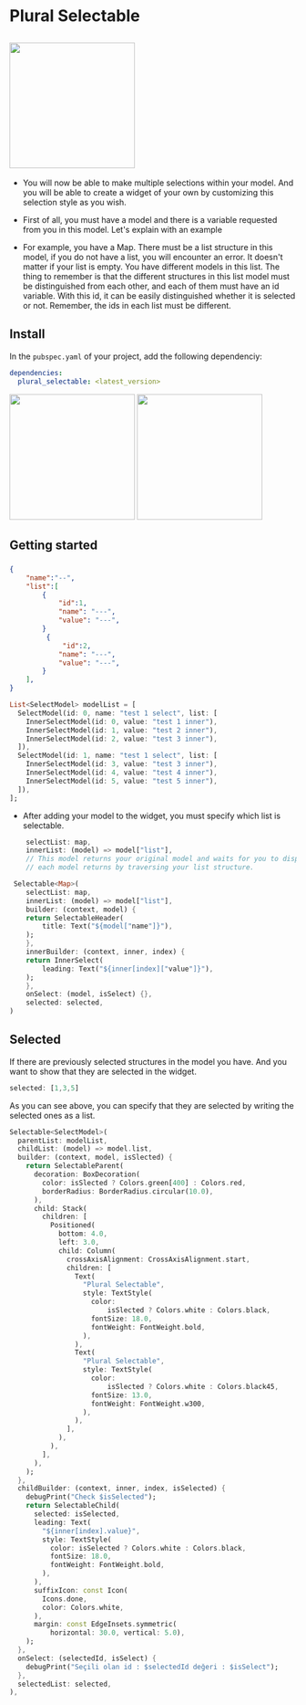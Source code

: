 # Plural Selectable
## <img width="220px" src ="https://user-images.githubusercontent.com/37551474/147578614-88d24ee1-406d-4b89-ab9d-d229bbb26fdd.png"/>

* You will now be able to make multiple selections within your model. And you will be able to create a widget of your own by customizing this selection style as you wish.

* First of all, you must have a model and there is a variable requested from you in this model. Let's explain with an example

* For example, you have a Map. There must be a list structure in this model, if you do not have a list, you will encounter an error. It doesn't matter if your list is empty. You have different models in this list. The thing to remember is that the different structures in this list model must be distinguished from each other, and each of them must have an id variable. With this id, it can be easily distinguished whether it is selected or not.
Remember, the ids in each list must be different.

## Install

In the `pubspec.yaml` of your project, add the following dependenciy:
```yaml
dependencies:
  plural_selectable: <latest_version>
```

<img src = "https://user-images.githubusercontent.com/37551474/147637107-0ee5d70a-cc37-46c3-84ad-385833735411.gif" width="220px"> <img src="https://user-images.githubusercontent.com/37551474/135257070-b272dc16-effa-4fb1-a66f-242e1cc8df27.gif" width="220px"> 


## Getting started

###

```json
{
    "name":"--",
    "list":[
        {
            "id":1,
            "name": "---",
            "value": "---",
        }
         {
             "id":2,
            "name": "---",
            "value": "---",
        }
    ],
}
```

```dart
List<SelectModel> modelList = [
  SelectModel(id: 0, name: "test 1 select", list: [
    InnerSelectModel(id: 0, value: "test 1 inner"),
    InnerSelectModel(id: 1, value: "test 2 inner"),
    InnerSelectModel(id: 2, value: "test 3 inner"),
  ]),
  SelectModel(id: 1, name: "test 1 select", list: [
    InnerSelectModel(id: 3, value: "test 3 inner"),
    InnerSelectModel(id: 4, value: "test 4 inner"),
    InnerSelectModel(id: 5, value: "test 5 inner"),
  ]),
];
```

- After adding your model to the widget, you must specify which list is selectable.

```dart
    selectList: map,
    innerList: (model) => model["list"],
    // This model returns your original model and waits for you to display your selectable list.
    // each model returns by traversing your list structure.
```

```dart
 Selectable<Map>(
    selectList: map,
    innerList: (model) => model["list"],
    builder: (context, model) {
    return SelectableHeader(
        title: Text("${model["name"]}"),
    );
    },
    innerBuilder: (context, inner, index) {
    return InnerSelect(
        leading: Text("${inner[index]["value"]}"),
    );
    },
    onSelect: (model, isSelect) {},
    selected: selected,
)
```


## Selected

If there are previously selected structures in the model you have. And you want to show that they are selected in the widget.

```dart
selected: [1,3,5]
```

As you can see above, you can specify that they are selected by writing the selected ones as a list.


```dart
Selectable<SelectModel>(
  parentList: modelList,
  childList: (model) => model.list,
  builder: (context, model, isSlected) {
    return SelectableParent(
      decoration: BoxDecoration(
        color: isSlected ? Colors.green[400] : Colors.red,
        borderRadius: BorderRadius.circular(10.0),
      ),
      child: Stack(
        children: [
          Positioned(
            bottom: 4.0,
            left: 3.0,
            child: Column(
              crossAxisAlignment: CrossAxisAlignment.start,
              children: [
                Text(
                  "Plural Selectable",
                  style: TextStyle(
                    color:
                        isSlected ? Colors.white : Colors.black,
                    fontSize: 18.0,
                    fontWeight: FontWeight.bold,
                  ),
                ),
                Text(
                  "Plural Selectable",
                  style: TextStyle(
                    color:
                        isSlected ? Colors.white : Colors.black45,
                    fontSize: 13.0,
                    fontWeight: FontWeight.w300,
                  ),
                ),
              ],
            ),
          ),
        ],
      ),
    );
  },
  childBuilder: (context, inner, index, isSelected) {
    debugPrint("Check $isSelected");
    return SelectableChild(
      selected: isSelected,
      leading: Text(
        "${inner[index].value}",
        style: TextStyle(
          color: isSelected ? Colors.white : Colors.black,
          fontSize: 18.0,
          fontWeight: FontWeight.bold,
        ),
      ),
      suffixIcon: const Icon(
        Icons.done,
        color: Colors.white,
      ),
      margin: const EdgeInsets.symmetric(
          horizontal: 30.0, vertical: 5.0),
    );
  },
  onSelect: (selectedId, isSelect) {
    debugPrint("Seçili olan id : $selectedId değeri : $isSelect");
  },
  selectedList: selected,
),
```


